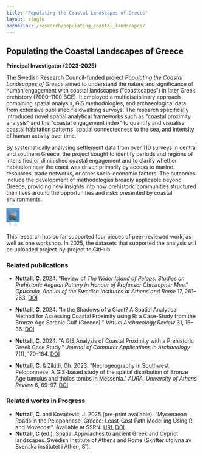 ```yaml
---
title: "Populating the Coastal Landscapes of Greece"
layout: single
permalink: /research/populating_coastal_landscapes/
---
```


## Populating the Coastal Landscapes of Greece  
**Principal Investigator (2023-2025)**  

The Swedish Research Council-funded project *Populating the Coastal Landscapes of Greece* aimed to understand the nature and significance of human engagement with coastal landscapes ("coastscapes") in later Greek prehistory (7000–1100 BCE). It employed a multidisciplinary approach combining spatial analysis, GIS methodologies, and archaeological data from extensive published fieldwalking surveys. The research specifically introduced novel spatial analytical frameworks such as "coastal proximity analysis" and the "coastal engagement index" to quantify and visualise coastal habitation patterns, spatial connectedness to the sea, and intensity of human activity over time.

By systematically analysing settlement data from over 110 surveys in central and southern Greece, the project sought to identify periods and regions of intensified or diminished coastal engagement and to clarify whether habitation near the coast was driven primarily by access to marine resources, trade networks, or other socio-economic factors. The outcomes include the development of methodologies broadly applicable beyond Greece, providing new insights into how prehistoric communities structured their lives around the opportunities and risks presented by coastal environments.

<img src="/assets/workshop.jpg" alt="workshop" height="50">

This research has so far supported four pieces of peer-reviewed work, as well as one workshop. In 2025, the datasets that supported the analysis will be uploaded project-by-project to GitHub.

### Related publications  

- **Nuttall, C**. 2024. "Review of *The Wider Island of Pelops. Studies on Prehistoric Aegean Pottery in Honour of Professor Christopher Mee*." *Opuscula, Annual of the Swedish Institutes at Athens and Rome* 17, 261–263. [DOI](https://doi.org/10.30549/opathrom-17-14)  

- **Nuttall, C**. 2024. "In the Shadows of a Giant? A Spatial Analytical Method for Assessing Coastal Proximity using R: a Case-Study from the Bronze Age Saronic Gulf (Greece)." *Virtual Archaeology Review* 31, 16–36. [DOI](https://doi.org/10.4995/var.2024.21694)  

- **Nuttall, C**. 2024. "A GIS Analysis of Coastal Proximity with a Prehistoric Greek Case Study." *Journal of Computer Applications in Archaeology* 7(1), 170–184. [DOI](https://doi.org/10.5334/jcaa.143)  

- **Nuttall, C**. & Zikidi, Ch. 2023. "Necrogeography in Southwest Peloponnese. A GIS-based study of the spatial distribution of Bronze Age tumulus and tholos tombs in Messenia." *AURA, University of Athens Review* 6, 69–97. [DOI](http://dx.doi.org/10.26247/aura6.3)

### Related works in Progress  
- **Nuttall, C**. and Kovačević, J. 2025 (pre-print available). “Mycenaean Roads in the Peloponnese, Greece: Least-Cost Path Modelling Using R and Movecost”. Available at SSRN: [URL](https://ssrn.com/abstract=4891145) [DOI](http://dx.doi.org/10.2139/ssrn.4891145)
- **Nuttall, C** (ed.). Spatial Approaches to ancient Greek and Cypriot landscapes. Swedish Institute of Athens and Rome (Skrifter utgivna av Svenska institutet i Athen, 8˚). 
